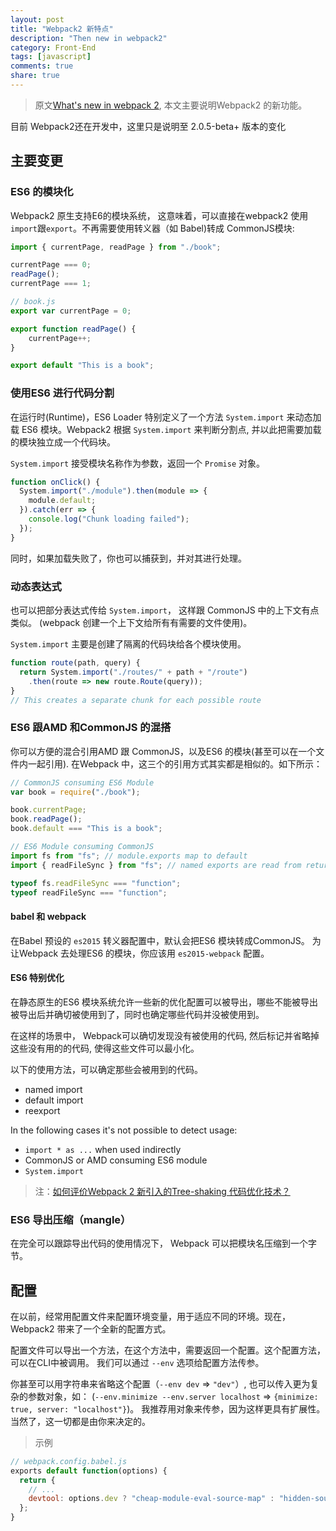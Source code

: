 ```yaml
---
layout: post
title: "Webpack2 新特点"
description: "Then new in webpack2"
category: Front-End
tags: [javascript]
comments: true
share: true
---
```

> 原文[What's new in webpack 2](https://gist.github.com/sokra/27b24881210b56bbaff7), 本文主要说明Webpack2 的新功能。

目前 Webpack2还在开发中，这里只是说明至 2.0.5-beta+ 版本的变化

## 主要变更
### ES6 的模块化

Webpack2 原生支持E6的模块系统， 这意味着，可以直接在webpack2 使用`import`跟`export`。不再需要使用转义器（如 Babel)转成 CommonJS模块:

```javascript
import { currentPage, readPage } from "./book";

currentPage === 0;
readPage();
currentPage === 1;
```

```javascript
// book.js
export var currentPage = 0;

export function readPage() {
    currentPage++;
}

export default "This is a book";
```

### 使用ES6 进行代码分割

在运行时(Runtime)，ES6 Loader 特别定义了一个方法 `System.import` 来动态加载 ES6 模块。Webpack2 根据  `System.import` 来判断分割点, 并以此把需要加载的模块独立成一个代码块。

 `System.import` 接受模块名称作为参数，返回一个 `Promise` 对象。


``` javascript
function onClick() {
  System.import("./module").then(module => {
    module.default;
  }).catch(err => {
    console.log("Chunk loading failed");
  });
}
```
同时，如果加载失败了，你也可以捕获到，并对其进行处理。

### 动态表达式


也可以把部分表达式传给 `System.import`， 这样跟 CommonJS 中的上下文有点类似。 (webpack 创建一个上下文给所有有需要的文件使用)。

`System.import` 主要是创建了隔离的代码块给各个模块使用。

``` javascript
function route(path, query) {
  return System.import("./routes/" + path + "/route")
    .then(route => new route.Route(query));
}
// This creates a separate chunk for each possible route
```


### ES6 跟AMD 和CommonJS 的混搭

你可以方便的混合引用AMD 跟 CommonJS，以及ES6 的模块(甚至可以在一个文件内一起引用). 在Webpack 中，这三个的引用方式其实都是相似的。如下所示：

``` javascript
// CommonJS consuming ES6 Module
var book = require("./book");

book.currentPage;
book.readPage();
book.default === "This is a book";
```

``` javascript
// ES6 Module consuming CommonJS
import fs from "fs"; // module.exports map to default
import { readFileSync } from "fs"; // named exports are read from returned object+

typeof fs.readFileSync === "function";
typeof readFileSync === "function";
```

#### babel 和 webpack

在Babel 预设的 `es2015` 转义器配置中，默认会把ES6 模块转成CommonJS。 为让Webpack 去处理ES6 的模块，你应该用 `es2015-webpack` 配置。  

#### ES6 特别优化
在静态原生的ES6 模块系统允许一些新的优化配置可以被导出，哪些不能被导出被导出后并确切被使用到了，同时也确定哪些代码并没被使用到。

在这样的场景中， Webpack可以确切发现没有被使用的代码, 然后标记并省略掉这些没有用的的代码, 使得这些文件可以最小化。

以下的使用方法，可以确定那些会被用到的代码。
* named import
* default import
* reexport

In the following cases it's not possible to detect usage:

* `import * as ...` when used indirectly
* CommonJS or AMD consuming ES6 module
* `System.import`

> 注：[如何评价Webpack 2 新引入的Tree-shaking 代码优化技术？](https://www.zhihu.com/question/41922432/answer/92896063)

### ES6 导出压缩（mangle）

在完全可以跟踪导出代码的使用情况下， Webpack 可以把模块名压缩到一个字节。

## 配置

在以前，经常用配置文件来配置环境变量，用于适应不同的环境。现在，Webpack2 带来了一个全新的配置方式。

配置文件可以导出一个方法，在这个方法中，需要返回一个配置。这个配置方法，可以在CLI中被调用。 我们可以通过 `--env` 选项给配置方法传参。

你甚至可以用字符串来省略这个配置（`--env dev` => `"dev"`）,  也可以传入更为复杂的参数对象，如： (`--env.minimize --env.server localhost` => `{minimize: true, server: "localhost"}`)。 我推荐用对象来传参，因为这样更具有扩展性。当然了，这一切都是由你来决定的。

> 示例

```js
// webpack.config.babel.js
exports default function(options) {
  return {
    // ...
    devtool: options.dev ? "cheap-module-eval-source-map" : "hidden-source-map"
  };
}
```


